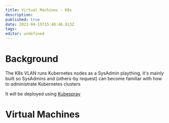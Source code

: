 ```yaml
---
title: Virtual Machines - K8s
description: 
published: true
date: 2021-04-15T15:48:48.813Z
tags: 
editor: undefined
---
```


# Background

The K8s VLAN runs Kubernetes nodes as a SysAdmin plaything, it's mainly built so SysAdmins and (others-by request) can become familiar with how to administrate Kubernetes clusters

It will be deployed using [Kubespray](https://github.com/kubernetes-sigs/kubespray)

# Virtual Machines